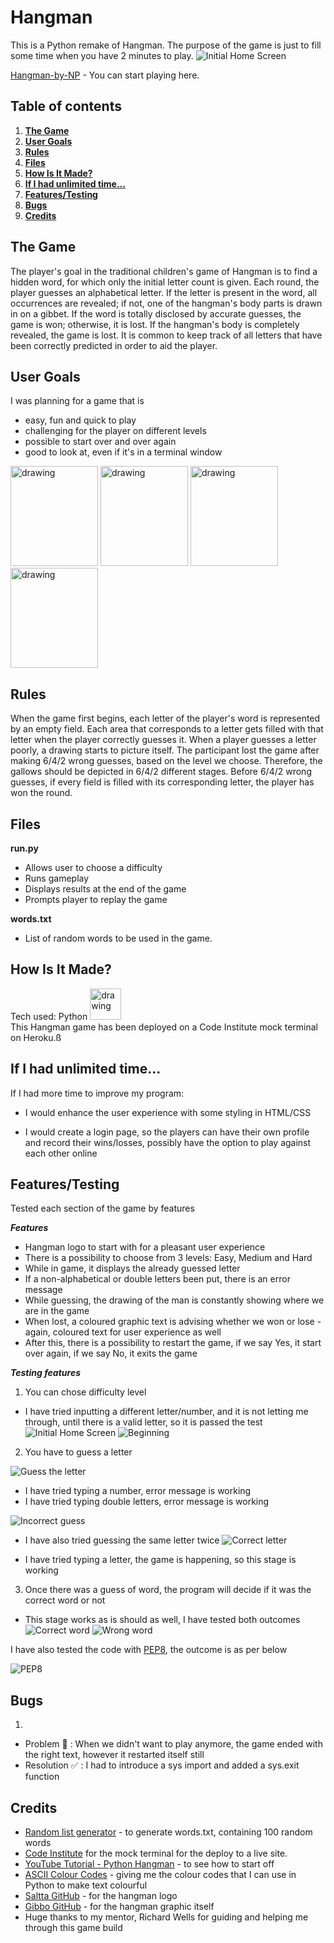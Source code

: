 # Hangman

This is a Python remake of Hangman. 
The purpose of the game is just to fill some time when you have 2 minutes to play. 
![Initial Home Screen](assets/images/initial_screen.png)

[Hangman-by-NP](https://hangman-by-np.herokuapp.com/) - You can start playing here. 

## Table of contents
1. [**The Game**](#game)
2. [**User Goals**](#user-goals)
3. [**Rules**](#rules)
4. [**Files**](#files)
5. [**How Is It Made?**](#technology)
6. [**If I had unlimited time...**](#to-be-added)
7. [**Features/Testing**](#features/testing)
8. [**Bugs**](#bugs)
8. [**Credits**](#credits)

## **The Game**
The player's goal in the traditional children's game of Hangman is to find a hidden word, for which only the initial letter count is given. Each round, the player guesses an alphabetical letter. If the letter is present in the word, all occurrences are revealed; if not, one of the hangman's body parts is drawn in on a gibbet. If the word is totally disclosed by accurate guesses, the game is won; otherwise, it is lost. If the hangman's body is completely revealed, the game is lost. It is common to keep track of all letters that have been correctly predicted in order to aid the player.

## **User Goals**
I was planning for a game that is
 * easy, fun and quick to play
 * challenging for the player on different levels
 * possible to start over and over again
 * good to look at, even if it's in a terminal window

 <img src="assets/images/userstory1.png" alt="drawing" height ="160" width="140"/> 
 <img src="assets/images/userstory2.png" alt="drawing" height ="160" width="140"/>
 <img src="assets/images/userstory3.png" alt="drawing" height ="160" width="140"/>
 <img src="assets/images/userstory4.png" alt="drawing" height ="160" width="140"/>


## **Rules**
When the game first begins, each letter of the player's word is represented by an empty field.
Each area that corresponds to a letter gets filled with that letter when the player correctly guesses it.
When a player guesses a letter poorly, a drawing starts to picture itself.
The participant lost the game after making 6/4/2 wrong guesses, based on the level we choose.
Therefore, the gallows should be depicted in 6/4/2 different stages.
Before 6/4/2 wrong guesses, if every field is filled with its corresponding letter, the player has won the round.

## **Files**

**run.py**

* Allows user to choose a difficulty
* Runs gameplay
* Displays results at the end of the game
* Prompts player to replay the game

**words.txt**

* List of random words to be used in the game.

## **How Is It Made?**
Tech used: Python 
<img src="assets/images/python_logo.png" alt="drawing" height ="50" width="50"/>
<br>
This Hangman game has been deployed on a Code Institute mock terminal on Heroku.ß

## **If I had unlimited time...**

If I had more time to improve my program:

* I would enhance the user experience with some styling in HTML/CSS

* I would create a login page, so the players can have their own profile and record their wins/losses, possibly have the option to play against each other online

## **Features/Testing**
Tested each section of the game by features

***Features***

*   Hangman logo to start with for a pleasant user experience
*   There is a possibility to choose from 3 levels: Easy, Medium and Hard
*   While in game, it displays the already guessed letter
*   If a non-alphabetical or double letters been put, there is an error message
*   While guessing, the drawing of the man is constantly showing where we are in the game
*   When lost, a coloured graphic text is advising whether we won or lose - again, coloured text for user experience as well
*   After this, there is a possibility to restart the game, if we say Yes, it start over again, if we say No, it exits the game

***Testing features***

1. You can chose difficulty level
*   I have tried inputting a different letter/number, and it is not letting me through, until there is a valid letter, so it is passed the test
![Initial Home Screen](assets/images/initial_screen.png)
![Beginning](assets/images/begin.png)

2. You have to guess a letter

![Guess the letter](assets/images/guessing.png)
*   I have tried typing a number, error message is working
*   I have tried typing double letters, error message is working

![Incorrect guess](assets/images/single_letter.png)

*   I have also tried guessing the same letter twice
![Correct letter](assets/images/already_guessed.png)

*   I have tried typing a letter, the game is happening, so this stage is working


3. Once there was a guess of word, the program will decide if it was the correct word or not
*   This stage works as is should as well, I have tested both outcomes
![Correct word](assets/images/winner.png)
![Wrong word](assets/images/loser.png)


I have also tested the code with [PEP8](http://pep8online.com/), the outcome is as per below

![PEP8](assets/images/pep8.png)

## **Bugs**
1. 
* Problem :lady_beetle: : When we didn't want to play anymore, the game ended with the right text, however it restarted itself still 
* Resolution :white_check_mark: : I had to introduce a sys import and added a sys.exit function


## **Credits**

* [Random list generator](https://randomwordgenerator.com) - to generate words.txt, containing 100 random words
* [Code Institute](https://codeinstitute.net/) for the mock terminal for the deploy to a live site.
* [YouTube Tutorial - Python Hangman](https://www.youtube.com/watch?v=m4nEnsavl6w) - to see how to start off
* [ASCII Colour Codes](https://www.lihaoyi.com/post/BuildyourownCommandLinewithANSIescapecodes.html) - giving me the colour codes that I can use in Python to make text colourful
* [Saltta GitHub](https://github.com/saltta/hangman-game) - for the hangman logo
* [Gibbo GitHub](https://github.com/gibbo101/hangman) - for the hangman graphic itself
* Huge thanks to my mentor, Richard Wells for guiding and helping me through this game build


 